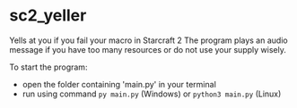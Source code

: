 # sc2_yeller
Yells at you if you fail your macro in Starcraft 2
The program plays an audio message if you have too many resources or do not use your supply wisely.

To start the program:
- open the folder containing 'main.py' in your terminal
- run using command `py main.py` (Windows) or `python3 main.py` (Linux)
